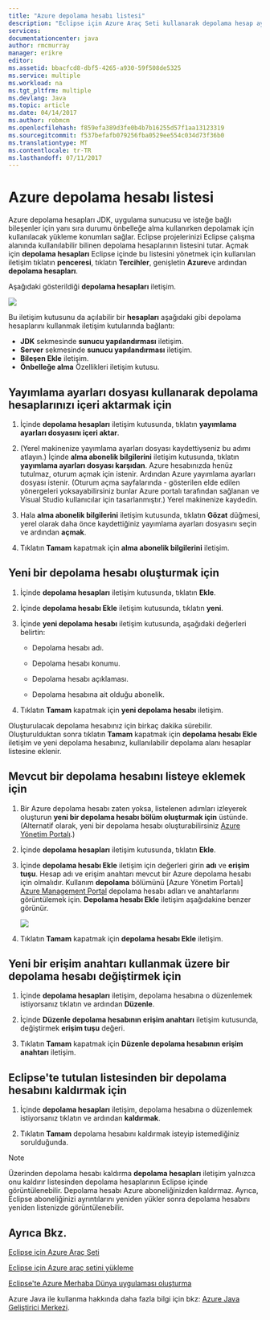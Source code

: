 ```yaml
---
title: "Azure depolama hesabı listesi"
description: "Eclipse için Azure Araç Seti kullanarak depolama hesap ayarlarınızı yönetme"
services: 
documentationcenter: java
author: rmcmurray
manager: erikre
editor: 
ms.assetid: bbacfcd8-dbf5-4265-a930-59f508de5325
ms.service: multiple
ms.workload: na
ms.tgt_pltfrm: multiple
ms.devlang: Java
ms.topic: article
ms.date: 04/14/2017
ms.author: robmcm
ms.openlocfilehash: f859efa389d3fe0b4b7b16255d57f1aa13123319
ms.sourcegitcommit: f537befafb079256fba0529ee554c034d73f36b0
ms.translationtype: MT
ms.contentlocale: tr-TR
ms.lasthandoff: 07/11/2017
---
```

# <a name="azure-storage-account-list"></a>Azure depolama hesabı listesi
Azure depolama hesapları JDK, uygulama sunucusu ve isteğe bağlı bileşenler için yanı sıra durumu önbelleğe alma kullanırken depolamak için kullanılacak yükleme konumları sağlar. Eclipse projelerinizi Eclipse çalışma alanında kullanılabilir bilinen depolama hesaplarının listesini tutar. Açmak için **depolama hesapları** Eclipse içinde bu listesini yönetmek için kullanılan iletişim tıklatın **penceresi**, tıklatın **Tercihler**, genişletin **Azure**ve ardından **depolama hesapları**.

Aşağıdaki gösterildiği **depolama hesapları** iletişim.

![][ic719496]

Bu iletişim kutusunu da açılabilir bir **hesapları** aşağıdaki gibi depolama hesaplarını kullanmak iletişim kutularında bağlantı:

* **JDK** sekmesinde **sunucu yapılandırması** iletişim.
* **Server** sekmesinde **sunucu yapılandırması** iletişim.
* **Bileşen Ekle** iletişim.
* **Önbelleğe alma** Özellikleri iletişim kutusu.

## <a name="to-import-your-storage-accounts-using-a-publish-settings-file"></a>Yayımlama ayarları dosyası kullanarak depolama hesaplarınızı içeri aktarmak için
1. İçinde **depolama hesapları** iletişim kutusunda, tıklatın **yayımlama ayarları dosyasını içeri aktar**.

2. (Yerel makinenize yayımlama ayarları dosyası kaydettiyseniz bu adımı atlayın.) İçinde **alma abonelik bilgilerini** iletişim kutusunda, tıklatın **yayımlama ayarları dosyası karşıdan**. Azure hesabınızda henüz tutulmaz, oturum açmak için istenir. Ardından Azure yayımlama ayarları dosyası istenir. (Oturum açma sayfalarında - gösterilen elde edilen yönergeleri yoksayabilirsiniz bunlar Azure portalı tarafından sağlanan ve Visual Studio kullanıcılar için tasarlanmıştır.) Yerel makinenize kaydedin.

3. Hala **alma abonelik bilgilerini** iletişim kutusunda, tıklatın **Gözat** düğmesi, yerel olarak daha önce kaydettiğiniz yayımlama ayarları dosyasını seçin ve ardından **açmak**.

4. Tıklatın **Tamam** kapatmak için **alma abonelik bilgilerini** iletişim.

## <a name="to-create-a-new-storage-account"></a>Yeni bir depolama hesabı oluşturmak için
1. İçinde **depolama hesapları** iletişim kutusunda, tıklatın **Ekle**.

2. İçinde **depolama hesabı Ekle** iletişim kutusunda, tıklatın **yeni**.

3. İçinde **yeni depolama hesabı** iletişim kutusunda, aşağıdaki değerleri belirtin:

   * Depolama hesabı adı.

   * Depolama hesabı konumu.

   * Depolama hesabı açıklaması.

   * Depolama hesabına ait olduğu abonelik.

4. Tıklatın **Tamam** kapatmak için **yeni depolama hesabı** iletişim.

Oluşturulacak depolama hesabınız için birkaç dakika sürebilir. Oluşturulduktan sonra tıklatın **Tamam** kapatmak için **depolama hesabı Ekle** iletişim ve yeni depolama hesabınız, kullanılabilir depolama alanı hesaplar listesine eklenir.

## <a name="to-add-an-existing-storage-account-to-the-list"></a>Mevcut bir depolama hesabını listeye eklemek için
1. Bir Azure depolama hesabı zaten yoksa, listelenen adımları izleyerek oluşturun **yeni bir depolama hesabı bölüm oluşturmak için** üstünde. (Alternatif olarak, yeni bir depolama hesabı oluşturabilirsiniz [Azure Yönetim Portalı][Azure Management Portal].)

2. İçinde **depolama hesapları** iletişim kutusunda, tıklatın **Ekle**.

3. İçinde **depolama hesabı Ekle** iletişim için değerleri girin **adı** ve **erişim tuşu**. Hesap adı ve erişim anahtarı mevcut bir Azure depolama hesabı için olmalıdır. Kullanım **depolama** bölümünü [Azure Yönetim Portalı] [ Azure Management Portal] depolama hesabı adları ve anahtarlarını görüntülemek için. **Depolama hesabı Ekle** iletişim aşağıdakine benzer görünür.
   
   ![][ic719497]

4. Tıklatın **Tamam** kapatmak için **depolama hesabı Ekle** iletişim.

## <a name="to-modify-a-storage-account-to-use-a-new-access-key"></a>Yeni bir erişim anahtarı kullanmak üzere bir depolama hesabı değiştirmek için
1. İçinde **depolama hesapları** iletişim, depolama hesabına o düzenlemek istiyorsanız tıklatın ve ardından **Düzenle**.

2. İçinde **Düzenle depolama hesabının erişim anahtarı** iletişim kutusunda, değiştirmek **erişim tuşu** değeri.

3. Tıklatın **Tamam** kapatmak için **Düzenle depolama hesabının erişim anahtarı** iletişim.

## <a name="to-remove-a-storage-account-from-the-list-maintained-in-eclipse"></a>Eclipse'te tutulan listesinden bir depolama hesabını kaldırmak için
1. İçinde **depolama hesapları** iletişim, depolama hesabına o düzenlemek istiyorsanız tıklatın ve ardından **kaldırmak**.

2. Tıklatın **Tamam** depolama hesabını kaldırmak isteyip istemediğiniz sorulduğunda.

> [!NOTE]
> Üzerinden depolama hesabı kaldırma **depolama hesapları** iletişim yalnızca onu kaldırır listesinden depolama hesaplarının Eclipse içinde görüntülenebilir. Depolama hesabı Azure aboneliğinizden kaldırmaz. Ayrıca, Eclipse aboneliğinizi ayrıntılarını yeniden yükler sonra depolama hesabını yeniden listenizde görüntülenebilir.
> 
> 

## <a name="see-also"></a>Ayrıca Bkz.
[Eclipse için Azure Araç Seti][Azure Toolkit for Eclipse]

[Eclipse için Azure araç setini yükleme][Installing the Azure Toolkit for Eclipse] 

[Eclipse'te Azure Merhaba Dünya uygulaması oluşturma][Creating a Hello World Application for Azure in Eclipse]

Azure Java ile kullanma hakkında daha fazla bilgi için bkz: [Azure Java Geliştirici Merkezi][Azure Java Developer Center].

<!-- URL List -->

[Azure Java Developer Center]: http://go.microsoft.com/fwlink/?LinkID=699547
[Azure Toolkit for Eclipse]: http://go.microsoft.com/fwlink/?LinkID=699529
[Azure Management Portal]: http://go.microsoft.com/fwlink/?LinkID=512959
[Creating a Hello World Application for Azure in Eclipse]: http://go.microsoft.com/fwlink/?LinkID=699533
[Installing the Azure Toolkit for Eclipse]: http://go.microsoft.com/fwlink/?LinkId=699546
[What's New in the Azure Toolkit for Eclipse]: http://go.microsoft.com/fwlink/?LinkID=699552

<!-- IMG List -->

[ic719496]: ./media/azure-toolkit-for-eclipse-azure-storage-account-list/ic719496.png
[ic719497]: ./media/azure-toolkit-for-eclipse-azure-storage-account-list/ic719497.png

<!-- Legacy MSDN URL = https://msdn.microsoft.com/library/azure/dn205108.aspx -->
